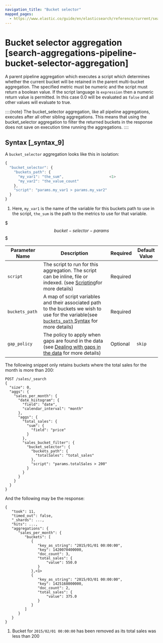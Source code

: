 ```yaml
---
navigation_title: "Bucket selector"
mapped_pages:
  - https://www.elastic.co/guide/en/elasticsearch/reference/current/search-aggregations-pipeline-bucket-selector-aggregation.html
---
```


# Bucket selector aggregation [search-aggregations-pipeline-bucket-selector-aggregation]


A parent pipeline aggregation which executes a script which determines whether the current bucket will be retained in the parent multi-bucket aggregation. The specified metric must be numeric and the script must return a boolean value. If the script language is `expression` then a numeric return value is permitted. In this case 0.0 will be evaluated as `false` and all other values will evaluate to true.

::::{note}
The bucket_selector aggregation, like all pipeline aggregations, executes after all other sibling aggregations. This means that using the bucket_selector aggregation to filter the returned buckets in the response does not save on execution time running the aggregations.
::::


## Syntax [_syntax_9]

A `bucket_selector` aggregation looks like this in isolation:

```js
{
  "bucket_selector": {
    "buckets_path": {
      "my_var1": "the_sum",                     <1>
      "my_var2": "the_value_count"
    },
    "script": "params.my_var1 > params.my_var2"
  }
}
```

1. Here, `my_var1` is the name of the variable for this buckets path to use in the script, `the_sum` is the path to the metrics to use for that variable.


$$$bucket-selector-params$$$

| Parameter Name | Description | Required | Default Value |
| --- | --- | --- | --- |
| `script` | The script to run for this aggregation. The script can be inline, file or indexed. (see [Scripting](docs-content://explore-analyze/scripting.md)for more details) | Required |  |
| `buckets_path` | A map of script variables and their associated path to the buckets we wish to use for the variable(see [`buckets_path` Syntax](/reference/aggregations/pipeline.md#buckets-path-syntax) for more details) | Required |  |
| `gap_policy` | The policy to apply when gaps are found in the data (see [Dealing with gaps in the data](/reference/aggregations/pipeline.md#gap-policy) for more details) | Optional | `skip` |

The following snippet only retains buckets where the total sales for the month is more than 200:

```console
POST /sales/_search
{
  "size": 0,
  "aggs": {
    "sales_per_month": {
      "date_histogram": {
        "field": "date",
        "calendar_interval": "month"
      },
      "aggs": {
        "total_sales": {
          "sum": {
            "field": "price"
          }
        },
        "sales_bucket_filter": {
          "bucket_selector": {
            "buckets_path": {
              "totalSales": "total_sales"
            },
            "script": "params.totalSales > 200"
          }
        }
      }
    }
  }
}
```

And the following may be the response:

```console-result
{
   "took": 11,
   "timed_out": false,
   "_shards": ...,
   "hits": ...,
   "aggregations": {
      "sales_per_month": {
         "buckets": [
            {
               "key_as_string": "2015/01/01 00:00:00",
               "key": 1420070400000,
               "doc_count": 3,
               "total_sales": {
                   "value": 550.0
               }
            },<1>
            {
               "key_as_string": "2015/03/01 00:00:00",
               "key": 1425168000000,
               "doc_count": 2,
               "total_sales": {
                   "value": 375.0
               }
            }
         ]
      }
   }
}
```

1. Bucket for `2015/02/01 00:00:00` has been removed as its total sales was less than 200



